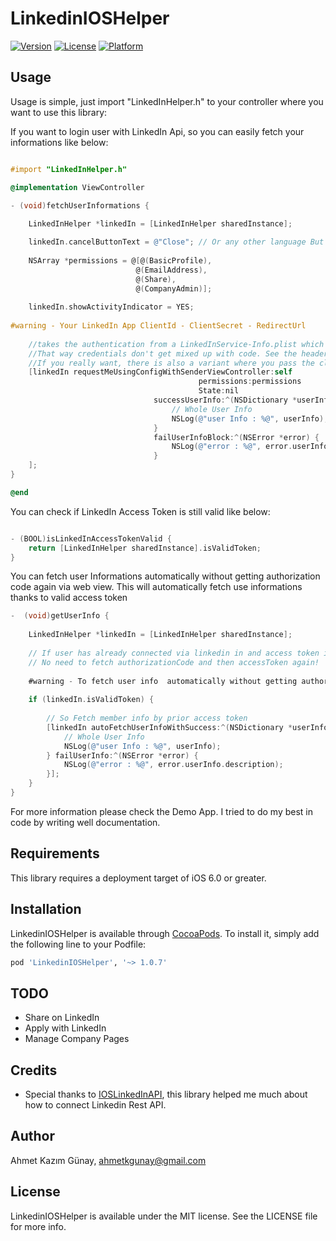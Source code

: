 # LinkedinIOSHelper

[![Version](https://img.shields.io/cocoapods/v/LinkedinIOSHelper.svg?style=flat)](http://cocoapods.org/pods/LinkedinIOSHelper)
[![License](https://img.shields.io/cocoapods/l/LinkedinIOSHelper.svg?style=flat)](http://cocoapods.org/pods/LinkedinIOSHelper)
[![Platform](https://img.shields.io/cocoapods/p/LinkedinIOSHelper.svg?style=flat)](http://cocoapods.org/pods/LinkedinIOSHelper)

## Usage

Usage is simple, just import "LinkedInHelper.h" to your controller where you want to use this library:

If you want to login user with LinkedIn Api, so you can easily fetch your informations like below:

```objective-c

#import "LinkedInHelper.h"

@implementation ViewController

- (void)fetchUserInformations {        
	
	LinkedInHelper *linkedIn = [LinkedInHelper sharedInstance];

    linkedIn.cancelButtonText = @"Close"; // Or any other language But Default is Close
	
    NSArray *permissions = @[@(BasicProfile),
                            @(EmailAddress),
                            @(Share),
                            @(CompanyAdmin)];
        
    linkedIn.showActivityIndicator = YES;
        
#warning - Your LinkedIn App ClientId - ClientSecret - RedirectUrl
        
    //takes the authentication from a LinkedInService-Info.plist which must be in your bundle. 
    //That way credentials don't get mixed up with code. See the header on how to create it.
	//If you really want, there is also a variant where you pass the clientId, -secret & redirectUrl directly but thats only ok for small projects :) */
    [linkedIn requestMeUsingConfigWithSenderViewController:self
                                          permissions:permissions
                                          State:nil
                                successUserInfo:^(NSDictionary *userInfo) {
                                    // Whole User Info
                                    NSLog(@"user Info : %@", userInfo);
                                }
                                failUserInfoBlock:^(NSError *error) {
                                    NSLog(@"error : %@", error.userInfo.description);
                                }
    ];
}

@end
```

You can check if LinkedIn Access Token is still valid  like below:
```objective-c

- (BOOL)isLinkedInAccessTokenValid {
	return [LinkedInHelper sharedInstance].isValidToken;
}

```

You can fetch user Informations automatically without getting authorization code again via web view.
This will automatically fetch use informations thanks to valid access token
```objective-c
-  (void)getUserInfo {
	
	LinkedInHelper *linkedIn = [LinkedInHelper sharedInstance];
    
    // If user has already connected via linkedin in and access token is still valid then
    // No need to fetch authorizationCode and then accessToken again!
    
    #warning - To fetch user info  automatically without getting authorization code, accessToken must be still valid
    
    if (linkedIn.isValidToken) {
                
        // So Fetch member info by prior access token
        [linkedIn autoFetchUserInfoWithSuccess:^(NSDictionary *userInfo) {
            // Whole User Info
            NSLog(@"user Info : %@", userInfo);
        } failUserInfo:^(NSError *error) {
            NSLog(@"error : %@", error.userInfo.description);
        }];
    }
}
```
For more information please check the Demo App.
I tried to do my best in code by writing well documentation.

## Requirements

This library requires a deployment target of iOS 6.0 or greater.

## Installation

LinkedinIOSHelper is available through [CocoaPods](http://cocoapods.org). To install
it, simply add the following line to your Podfile:

```ruby
pod 'LinkedinIOSHelper', '~> 1.0.7'
```

## TODO
* Share on LinkedIn
* Apply with LinkedIn
* Manage Company Pages

## Credits
* Special thanks to [IOSLinkedInAPI](https://github.com/jeyben/IOSLinkedInAPI), this library helped me much about how to connect Linkedin Rest API. 

## Author

Ahmet Kazım Günay, ahmetkgunay@gmail.com

## License

LinkedinIOSHelper is available under the MIT license. See the LICENSE file for more info.